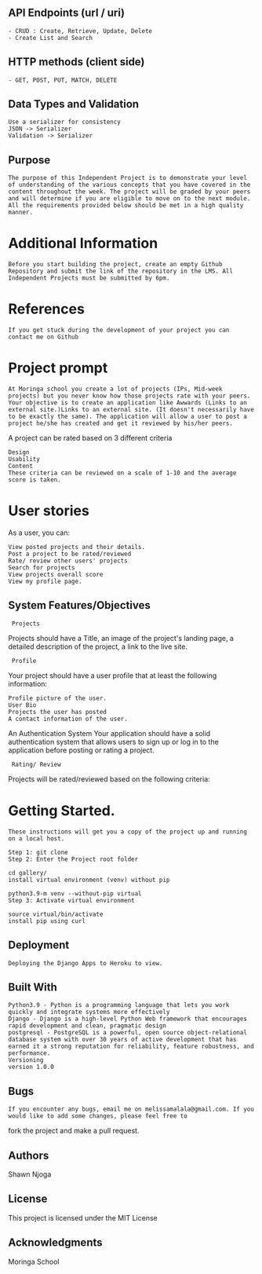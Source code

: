 ## API Endpoints (url / uri)
    - CRUD : Create, Retrieve, Update, Delete 
    - Create List and Search

## HTTP methods (client side)
    - GET, POST, PUT, MATCH, DELETE    
    
## Data Types and Validation
    Use a serializer for consistency 
    JSON -> Serializer
    Validation -> Serializer
    
    
    
## Purpose
    The purpose of this Independent Project is to demonstrate your level of understanding of the various concepts that you have covered in the content throughout the week. The project will be graded by your peers and will determine if you are eligible to move on to the next module. All the requirements provided below should be met in a high quality manner.

# Additional Information
    Before you start building the project, create an empty Github Repository and submit the link of the repository in the LMS. All Independent Projects must be submitted by 6pm.

# References
    If you get stuck during the development of your project you can contact me on Github


# Project prompt
    At Moringa school you create a lot of projects (IPs, Mid-week projects) but you never know how those projects rate with your peers. Your objective is to create an application like Awwards (Links to an external site.)Links to an external site. (It doesn't necessarily have to be exactly the same). The application will allow a user to post a project he/she has created and get it reviewed by his/her peers.

A project can be rated based on 3 different criteria

    Design
    Usability
    Content
    These criteria can be reviewed on a scale of 1-10 and the average score is taken.

# User stories
As a user, you can:

    View posted projects and their details.
    Post a project to be rated/reviewed
    Rate/ review other users' projects
    Search for projects 
    View projects overall score
    View my profile page.

## System Features/Objectives
     Projects
Projects should have a Title, an image of the project's landing page, a detailed description of the project, a link to the live site.

     Profile
Your project should have a user profile that at least the following information:

    Profile picture of the user.
    User Bio
    Projects the user has posted
    A contact information of the user. 
 An Authentication System 
    Your application should have a solid authentication system that allows users to sign up or log in to the application before posting or rating a project.

     Rating/ Review
Projects will be rated/reviewed based on the following criteria:

 

# Getting Started.

    These instructions will get you a copy of the project up and running on a local host.

    Step 1: git clone
    Step 2: Enter the Project root folder

    cd gallery/
    install virtual environment (venv) without pip

    python3.9-m venv --without-pip virtual
    Step 3: Activate virtual environment

    source virtual/bin/activate
    install pip using curl


## Deployment

    Deploying the Django Apps to Heroku to view.

## Built With

    Python3.9 - Python is a programming language that lets you work quickly and integrate systems more effectively
    Django - Django is a high-level Python Web framework that encourages rapid development and clean, pragmatic design
    postgresql - PostgreSQL is a powerful, open source object-relational database system with over 30 years of active development that has earned it a strong reputation for reliability, feature robustness, and performance.
    Versioning
    version 1.0.0

## Bugs

    If you encounter any bugs, email me on melissamalala@gmail.com. If you would like to add some changes, please feel free to
fork the project and make a pull request.

## Authors

Shawn Njoga

## License

This project is licensed under the MIT License

## Acknowledgments

Moringa School

